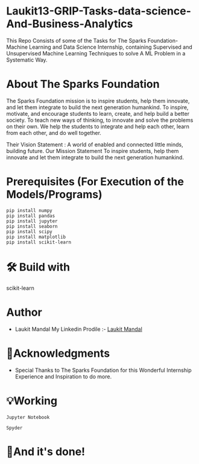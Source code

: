 # Laukit13-GRIP-Tasks-data-science-And-Business-Analytics
This Repo Consists of some of the Tasks for The Sparks Foundation-Machine Learning and Data Science Internship, containing Supervised and Unsupervised Machine Learning Techniques to solve A ML Problem in a Systematic Way.

# About The Sparks Foundation
The Sparks Foundation mission is to inspire students, help them innovate, and let them integrate to build the next generation humankind. To inspire, motivate, and encourage students to learn, create, and help build a better society. To teach new ways of thinking, to innovate and solve the problems on their own. We help the students to integrate and help each other, learn from each other, and do well together.

Their Vision Statement : A world of enabled and connected little minds, building future. Our Mission Statement To inspire students, help them innovate and let them integrate to build the next generation humankind.

# Prerequisites (For Execution of the Models/Programs)
```
pip install numpy
pip install pandas
pip install jupyter
pip install seaborn
pip install scipy
pip install matplotlib
pip install scikit-learn
```
# 🛠 Build with 
scikit-learn

# Author 
* Laukit Mandal
My Linkedin Prodile :- [Laukit Mandal](www.linkedin.com/in/laukit-mandal-a750a520a)

# 🙏Acknowledgments
* Special Thanks to The Sparks Foundation for this Wonderful Internship Experience and Inspiration to do more.

# 💡Working
```
Jupyter Notebook
```
```
Spyder
```
# 👏And it's done!
